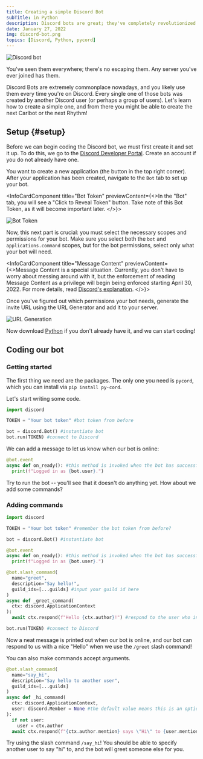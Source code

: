 ```yaml
---
title: Creating a simple Discord Bot
subTitle: in Python
description: Discord bots are great; they've completely revolutionized the way people use Discord. Although it can seem difficult to begin creating one, it's actually quite simple if you know what is necessary and important. 
date: January 27, 2022
img: discord-bot.png
topics: [Discord, Python, pycord]
---
```


![Discord bot](/assets/images/discord-bot.png "Discord bot")

You've seen them everywhere; there's no escaping them. Any server you've ever joined has them. 

Discord Bots are extremely commonplace nowadays, and you likely use them every time you're on Discord. Every single one of those bots was created by another Discord user (or perhaps a group of users). Let's learn how to create a simple one, and from there you might be able to create the next Carlbot or the next Rhythm!

## Setup {#setup}

Before we can begin coding the Discord bot, we must first create it and set it up. To do this, we go to the <a href='https://discord.com/developers/applications' target='_blank'>Discord Developer Portal</a>. Create an account if you do 
not already have one. 

<!-- ![New application](/assets/images/discord-bot/create-new-app.png "Create new application") -->
You want to create a new application (the button in the top right corner). After your application has been created, navigate to the `Bot` tab to set up your bot.

<InfoCardComponent title="Bot Token" previewContent={<>In the "Bot" tab, you will see a "Click to Reveal Token" button. Take note of this Bot Token, as it will become important later.
</>}>

![Bot Token](/assets/images/discord-bot/bot-token.png "Bot Token")

</InfoCardComponent>


Now, this next part is crucial: you must select the necessary scopes and permissions for your bot. Make sure you select both 
the `bot` and `applications.command` scopes, but for the bot permissions, select only what your bot will need. 

<InfoCardComponent title="Message Content" previewContent={<>Message Content is a special situation. Currently, you don't have to worry about messing around with it, but the enforcement of reading Message Content as a privilege will begin being enforced starting April 30, 2022. For more details, read <a href='https://support.discord.com/hc/en-us/articles/360040720412' target='_blank'>Discord's explanation</a>.
</>}>
</InfoCardComponent>

Once you've figured out which permissions your bot needs, generate the invite URL using the URL Generator and add it to your server.

![URL Generation](/assets/images/discord-bot/url-generator.png "URL Generation")

Now download <a href="https://www.python.org" target="_blank">Python</a> if you don't already have it, and we can start coding!

## Coding our bot

### Getting started

The first thing we need are the packages. The only one you need is `pycord`, which you can install via `pip install py-cord`.

Let's start writing some code.

```py
import discord

TOKEN = "Your bot token" #bot token from before

bot = discord.Bot() #instantiate bot
bot.run(TOKEN) #connect to Discord
```

We can add a message to let us know when our bot is online:

```py
@bot.event
async def on_ready(): #this method is invoked when the bot has successfully connected
  print(f"Logged in as {bot.user}.")
```

Try to run the bot -- you'll see that it doesn't do anything yet. How about we add some commands?

### Adding commands

```py
import discord

TOKEN = "Your bot token" #remember the bot token from before?

bot = discord.Bot() #instantiate bot

@bot.event
async def on_ready(): #this method is invoked when the bot has successfully connected
  print(f"Logged in as {bot.user}.")

@bot.slash_command(
  name="greet",
  description="Say hello!",
  guild_ids=[...guilds] #input your guild id here
)
async def _greet_command(
  ctx: discord.ApplicationContext
):
  await ctx.respond(f"Hello {ctx.author}!") #respond to the user who invoked the command

bot.run(TOKEN) #connect to Discord
```

Now a neat message is printed out when our bot is online, and our bot can respond to us with a nice "Hello" when we use the `/greet` slash command!

You can also make commands accept arguments.

```py
@bot.slash_command(
  name="say_hi",
  description="Say hello to another user",
  guild_ids=[...guilds]
)
async def _hi_command(
  ctx: discord.ApplicationContext,
  user: discord.Member = None #the default value means this is an optional argument
):
  if not user:
    user = ctx.author
  await ctx.respond(f"{ctx.author.mention} says \"Hi\" to {user.mention}")
```

Try using the slash command `/say_hi`! You should be able to specify another user to say "hi" to, and the bot will greet someone else for you. 



